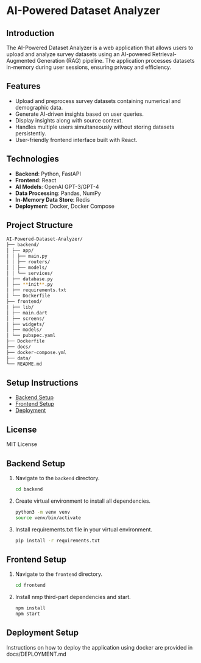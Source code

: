 # AI-Powered Dataset Analyzer

## Introduction

The AI-Powered Dataset Analyzer is a web application that allows users to upload and analyze survey datasets using an AI-powered Retrieval-Augmented Generation (RAG) pipeline. The application processes datasets in-memory during user sessions, ensuring privacy and efficiency.

## Features

- Upload and preprocess survey datasets containing numerical and demographic data.
- Generate AI-driven insights based on user queries.
- Display insights along with source context.
- Handles multiple users simultaneously without storing datasets persistently.
- User-friendly frontend interface built with React.

## Technologies

- **Backend**: Python, FastAPI
- **Frontend**: React
- **AI Models**: OpenAI GPT-3/GPT-4
- **Data Processing**: Pandas, NumPy
- **In-Memory Data Store**: Redis
- **Deployment**: Docker, Docker Compose

## Project Structure
```bash
AI-Powered-Dataset-Analyzer/
├── backend/
│ ├── app/
│ │ ├── main.py
│ │ ├── routers/
│ │ ├── models/
│ │ └── services/
│ ├── database.py
│ ├── **init**.py
│ ├── requirements.txt
│ └── Dockerfile
├── frontend/
│ ├── lib/
│ ├── main.dart
│ ├── screens/
│ ├── widgets/
│ ├── models/
│ └── pubspec.yaml
├── Dockerfile
├── docs/
├── docker-compose.yml
├── data/
└── README.md
```

## Setup Instructions

- [Backend Setup](#backend-setup)
- [Frontend Setup](#frontend-setup)
- [Deployment](#deployment)

## License

MIT License

## Backend Setup

1. Navigate to the `backend` directory.

   ```bash
   cd backend
   ```

2. Create virtual environment to install all dependencies.

   ```bash
   python3 -m venv venv
   source venv/bin/activate
   ```

3. Install requirements.txt file in your virtual environment.

   ```bash
   pip install -r requirements.txt
   ```

## Frontend Setup

1. Navigate to the `frontend` directory.
   ```bash
   cd frontend
   ```
2. Install nmp third-part dependencies and start.
   ```bash
   npm install
   npm start
   ```

## Deployment Setup

Instructions on how to deploy the application using docker are provided in docs/DEPLOYMENT.md
